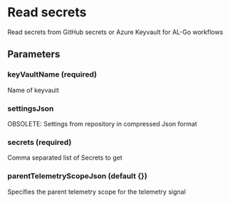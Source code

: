 # Read secrets
Read secrets from GitHub secrets or Azure Keyvault for AL-Go workflows
## Parameters
### keyVaultName (required)
Name of keyvault
### settingsJson
OBSOLETE: Settings from repository in compressed Json format
### secrets (required)
Comma separated list of Secrets to get
### parentTelemetryScopeJson (default {})
Specifies the parent telemetry scope for the telemetry signal
